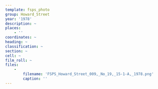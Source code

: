 ```yaml
---
template: fsps_photo
group: Howard_Street
year: '1978'
description: ~
places:
    - ''
coordinates: ~
heading: ~
classification: ~
section: ~
cell: ~
film_roll: ~
files:
    -
        filename: 'FSPS_Howard_Street_009,_No_19,_15-1-A,_1978.png'
        caption: ''
---
```

